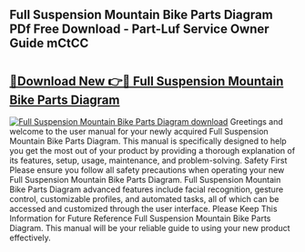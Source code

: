 ## Full Suspension Mountain Bike Parts Diagram PDf Free Download - Part-Luf Service Owner Guide mCtCC

# <h2><a href="http://dfpr8w6.blite.top/?on=Full+Suspension+Mountain+Bike+Parts+Diagram">🔗Download New 👉🔴 Full Suspension Mountain Bike Parts Diagram</a></h2>

[![Full Suspension Mountain Bike Parts Diagram download](https://i.imgur.com/lujVjoI.png)](http://dfpr8w6.blite.top/?on=Full+Suspension+Mountain+Bike+Parts+Diagram)
Greetings and welcome to the user manual for your newly acquired Full Suspension Mountain Bike Parts Diagram. This manual is specifically designed to help you get the most out of your product by providing a thorough explanation of its features, setup, usage, maintenance, and problem-solving. Safety First Please ensure you follow all safety precautions when operating your new Full Suspension Mountain Bike Parts Diagram. Full Suspension Mountain Bike Parts Diagram advanced features include facial recognition, gesture control, customizable profiles, and automated tasks, all of which can be accessed and customized through the user interface. Please Keep This Information for Future Reference Full Suspension Mountain Bike Parts Diagram. This manual will be your reliable guide to using your new product effectively.
